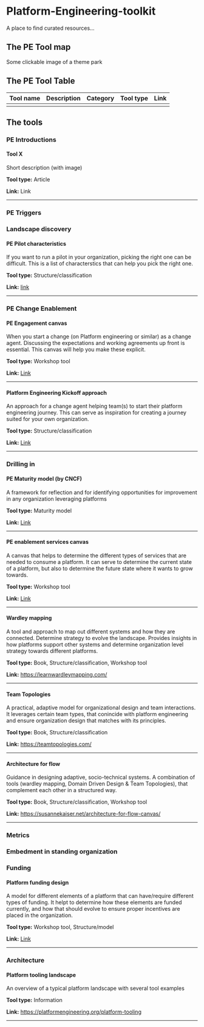 # Platform-Engineering-toolkit
A place to find curated resources...

## The PE Tool map
Some clickable image of a theme park

## The PE Tool Table
| Tool name | Description | Category | Tool type | Link | 
| --- | --- | --- | --- | --- |
| | | | | |

## The tools

### PE Introductions

#### Tool X
Short description (with image)

**Tool type:** Article

**Link:** Link

---

### PE Triggers

### Landscape discovery

#### PE Pilot characteristics
If you want to run a pilot in your organization, picking the right one can be difficult. This is a list of characterstics that can help you pick the right one.

**Tool type:** Structure/classification

**Link:** [link](./Tools/Landscape%20discovery/Characteristics%20of%20a%20good%20PE%20Pilot%20candidate.pdf )

---

### PE Change Enablement

#### PE Engagement canvas
When you start a change (on Platform engineering or similar) as a change agent. Discussing the expectations and working agreements up front is essential. This canvas will help you make these explicit.

**Tool type:** Workshop tool

**Link:** [Link](./Tools/Platform%20change%20enablement/PE%20engagement%20canvas.pdf)

---

#### Platform Engineering Kickoff approach
An approach for a change agent helping team(s) to start their platform engineering journey. This can serve as inspiration for creating a journey suited for your own organization.

**Tool type:** Structure/classification

**Link:** [Link](./Tools/Platform%20change%20enablement/Platform%20Engineering%20Kickstart.pdf)

---

### Drilling in

#### PE Maturity model (by CNCF)
A framework for reflection and for identifying opportunities for improvement in any organization leveraging platforms

**Tool type:** Maturity model

**Link:** [Link](https://tag-app-delivery.cncf.io/whitepapers/platform-eng-maturity-model/#model-table)

---

#### PE enablement services canvas
A canvas that helps to determine the different types of services that are needed to consume a platform. It can serve to determine the current state of a platform, but also to determine the future state where it wants to grow towards.

**Tool type:** Workshop tool

**Link:** [Link](./Tools/Drilling%20in/PE%20enablement%20services%20canvas.pdf)

---

#### Wardley mapping
A tool and approach to map out different systems and how they are connected. Determine strategy to evolve the landscape. Provides insights in how platforms support other systems and determine organization level strategy towards different platforms.

**Tool type:** Book, Structure/classification, Workshop tool

**Link:** https://learnwardleymapping.com/

---

#### Team Topologies
A practical, adaptive model for organizational design and team interactions. It leverages certain team types, that conincide with platform engineering and ensure organization design that matches with its principles.

**Tool type:** Book, Structure/classification

**Link:** https://teamtopologies.com/

---

#### Architecture for flow
Guidance in designing adaptive, socio-technical systems. A combination of tools (wardley mapping, Domain Driven Design & Team Topologies), that complement each other in a structured way.

**Tool type:** Book, Structure/classification, Workshop tool

**Link:** https://susannekaiser.net/architecture-for-flow-canvas/

---

### Metrics

### Embedment in standing organization

### Funding
#### Platform funding design
A model for different elements of a platform that can have/require different types of funding. It helpt to determine how these elements are funded currently, and how that should evolve to ensure proper incentives are placed in the organization.

**Tool type:** Workshop tool, Structure/model

**Link:** [Link](./Tools/Funding/Platform%20Funding%20models%20template.pdf)

---

### Architecture

#### Platform tooling landscape
An overview of a typical platform landscape with several tool examples

**Tool type:** Information

**Link:** https://platformengineering.org/platform-tooling

---
